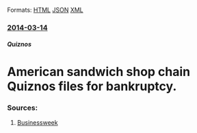 
Formats: [HTML](/news/2014/03/14/american-sandwich-shop-chain-quiznos-files-for-bankruptcy.html)  [JSON](/news/2014/03/14/american-sandwich-shop-chain-quiznos-files-for-bankruptcy.json)  [XML](/news/2014/03/14/american-sandwich-shop-chain-quiznos-files-for-bankruptcy.xml)  

### [2014-03-14](/news/2014/03/14/index.md)

##### Quiznos
# American sandwich shop chain Quiznos files for bankruptcy. 




### Sources:

1. [Businessweek](http://www.businessweek.com/news/2014-03-14/quiznos-follows-sbarro-into-bankruptcy-as-competition-grows-1)
